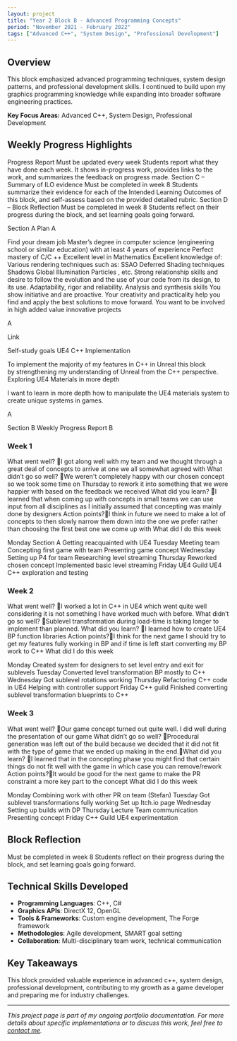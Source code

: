 ```yaml
---
layout: project
title: "Year 2 Block B - Advanced Programming Concepts"
period: "November 2021 - February 2022"
tags: ["Advanced C++", "System Design", "Professional Development"]
---
```


## Overview

This block emphasized advanced programming techniques, system design patterns, and professional development skills. I continued to build upon my graphics programming knowledge while expanding into broader software engineering practices.

**Key Focus Areas:** Advanced C++, System Design, Professional Development

## Weekly Progress Highlights

Progress Report	Must be updated every week
Students report what they have done each week. It shows in-progress work, provides links to the work, and summarizes the feedback on progress made. 
Section C – Summary of ILO evidence	Must be completed in week 8
Students summarize their evidence for each of the Intended Learning Outcomes of this block, and self-assess based on the provided detailed rubric.
Section D – Block Reflection		Must be completed in week 8
Students reflect on their progress during the block, and set learning goals going forward. 


Section A
Plan
A


Find your dream job
Master’s degree in computer science (engineering school or similar education) with at least 4 years of experience
Perfect mastery of C/C ++
Excellent level in Mathematics
Excellent knowledge of:
Various rendering techniques such as:
SSAO
Deferred Shading techniques
Shadows
Global Illumination
Particles , etc.
Strong relationship skills and desire to follow the evolution and the use of your code from its design, to its use.
Adaptability, rigor and reliability.
Analysis and synthesis skills
You show initiative and are proactive.
Your creativity and practicality help you find and apply the best solutions to move forward.
You want to be involved in high added value innovative projects

A

Link


Self-study goals
UE4 C++ Implementation

To implement the majority of my features in C++ in Unreal this block by strengthening my understanding of Unreal from the C++ perspective.
Exploring UE4 Materials in more depth

I want to learn in more depth how to manipulate the UE4 materials system to create unique systems in games.


A




Section B
Weekly Progress
Report
B


### Week 1


What went well? I got along well with my team and we thought through a great deal of concepts to arrive at one we all somewhat agreed with
What didn’t go so well? We weren't completely happy with our chosen concept so we took some time on Thursday to rework it into something that we were happier with based on the feedback we received
What did you learn? I learned that when coming up with concepts in small teams we can use input from all disciplines as I initially assumed that concepting was mainly done by designers
Action points?I think in future we need to make a lot of concepts to then slowly narrow them down into the one we prefer rather than choosing the first best one we come up with
What did I do this week

Monday
Section A
Getting reacquainted with UE4
Tuesday
Meeting team
Concepting first game with team
Presenting game concept
Wednesday
Setting up P4 for team
Researching level streaming
Thursday
Reworked chosen concept
Implemented basic level streaming
Friday
UE4 Guild
UE4 C++ exploration and testing

### Week 2


What went well? I worked a lot in C++ in UE4 which went quite well considering it is not something I have worked much with before.
What didn’t go so well? Sublevel transformation during load-time is taking longer to implement than planned.
What did you learn? I learned how to create UE4 BP function libraries
Action points?I think for the next game I should try to get my features fully working in BP and if time is left start converting my BP work to C++
What did I do this week

Monday
Created system for designers to set level entry and exit for sublevels
Tuesday
Converted level transformation BP mostly to C++
Wednesday
Got sublevel rotations working
Thursday
Refactoring C++ code in UE4
Helping with controller support
Friday
C++ guild
Finished converting sublevel transformation blueprints to C++

### Week 3


What went well? Our game concept turned out quite well. I did well during the presentation of our game
What didn’t go so well? Procedural generation was left out of the build because we decided that it did not fit with the type of game that we ended up making in the end.What did you learn? I learned that in the concepting phase you might find that certain things do not fit well with the game in which case you can remove/rework
Action points?It would be good for the next game to make the PR constraint a more key part to the concept
What did I do this week

Monday
Combining work with other PR on team (Stefan)
Tuesday
Got sublevel transformations fully working
Set up Itch.io page
Wednesday
Setting up builds with DP
Thursday
Lecture Team communication
Presenting concept
Friday
C++ Guild
UE4 experimentation

## Block Reflection

Must be completed in week 8
Students reflect on their progress during the block, and set learning goals going forward.

## Technical Skills Developed

- **Programming Languages**: C++, C#
- **Graphics APIs**: DirectX 12, OpenGL
- **Tools & Frameworks**: Custom engine development, The Forge framework
- **Methodologies**: Agile development, SMART goal setting
- **Collaboration**: Multi-disciplinary team work, technical communication

## Key Takeaways

This block provided valuable experience in advanced c++, system design, professional development, contributing to my growth as a game developer and preparing me for industry challenges.

---

*This project page is part of my ongoing portfolio documentation. For more details about specific implementations or to discuss this work, feel free to [contact me](mailto:contact@ralphwarrand.dev).*

